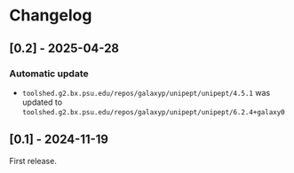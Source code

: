 # Changelog

## [0.2] - 2025-04-28

### Automatic update
- `toolshed.g2.bx.psu.edu/repos/galaxyp/unipept/unipept/4.5.1` was updated to `toolshed.g2.bx.psu.edu/repos/galaxyp/unipept/unipept/6.2.4+galaxy0`

## [0.1] - 2024-11-19
First release.
